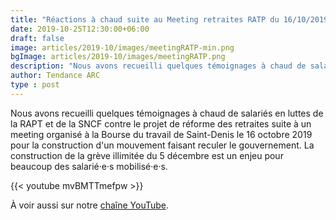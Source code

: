 ```yaml
---
title: "Réactions à chaud suite au Meeting retraites RATP du 16/10/2019"
date: 2019-10-25T12:30:00+06:00
draft: false
image: articles/2019-10/images/meetingRATP-min.png
bgImage: articles/2019-10/images/meetingRATP.png
description: "Nous avons recueilli quelques témoignages à chaud de salariés en luttes de la RAPT et de la SNCF contre le projet de réforme des retraites suite à un meeting organisé à la Bourse du travail de Saint-Denis le 16 octobre 2019 pour la construction d'un mouvement faisant reculer le gouvernement.  La construction de la grève illimitée du 5 décembre est un enjeu pour beaucoup des salarié·e·s mobilisé·e·s."
author: Tendance ARC
type : post
---
```


Nous avons recueilli quelques témoignages à chaud de salariés en luttes de la RAPT et de la SNCF contre le projet de réforme des retraites suite à un meeting organisé à la Bourse du travail de Saint-Denis le 16 octobre 2019 pour la construction d'un mouvement faisant reculer le gouvernement.  La construction de la grève illimitée du 5 décembre est un enjeu pour beaucoup des salarié·e·s mobilisé·e·s.

{{< youtube mvBMTTmefpw >}}

À voir aussi sur notre [chaîne YouTube](https://www.youtube.com/channel/UC-xluphVcGVupnumSReyWHw).




